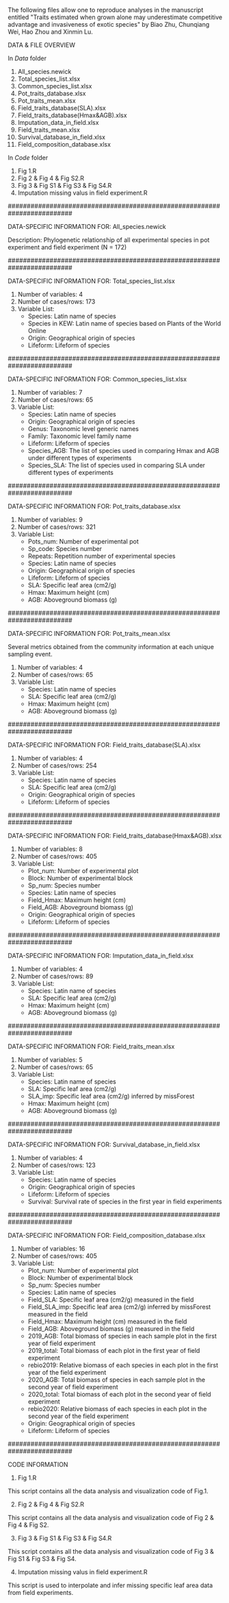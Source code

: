 The following files allow one to reproduce analyses in the manuscript entitled "Traits estimated when grown alone may underestimate competitive advantage and invasiveness of exotic species" by Biao Zhu, Chunqiang Wei, Hao Zhou and Xinmin Lu.

DATA & FILE OVERVIEW

In *Data* folder
1)  All_species.newick
2)  Total_species_list.xlsx
3)  Common_species_list.xlsx
4)  Pot_traits_database.xlsx
5)  Pot_traits_mean.xlsx
6)  Field_traits_database(SLA).xlsx
7)  Field_traits_database(Hmax&AGB).xlsx
8)  Imputation_data_in_field.xlsx
9)  Field_traits_mean.xlsx
10) Survival_database_in_field.xlsx
11) Field_composition_database.xlsx

In *Code* folder
1)  Fig 1.R
2)  Fig 2 & Fig 4 & Fig S2.R
3)  Fig 3 & Fig S1 & Fig S3 & Fig S4.R
4)  Imputation missing valus in field experiment.R


#########################################################################

DATA-SPECIFIC INFORMATION FOR: All_species.newick

Description: Phylogenetic relationship of all experimental species in pot experiment and field experiment (N = 172)

#########################################################################

DATA-SPECIFIC INFORMATION FOR: Total_species_list.xlsx

1. Number of variables: 4
2. Number of cases/rows: 173
3. Variable List:  
    * Species: Latin name of species
    * Species in KEW: Latin name of species based on Plants of the World Online 
    * Origin: Geographical origin of species
    * Lifeform: Lifeform of species

#########################################################################

DATA-SPECIFIC INFORMATION FOR: Common_species_list.xlsx

1. Number of variables: 7
2. Number of cases/rows: 65
3. Variable List:
    * Species: Latin name of species
    * Origin: Geographical origin of species
    * Genus: Taxonomic level generic names
    * Family: Taxonomic level family name
    * Lifeform: Lifeform of species
    * Species_AGB: The list of species used in comparing Hmax and AGB under different types of experiments
    * Species_SLA: The list of species used in comparing SLA under different types of experiments

#########################################################################

DATA-SPECIFIC INFORMATION FOR: Pot_traits_database.xlsx

1. Number of variables: 9
2. Number of cases/rows: 321
3. Variable List:
    * Pots_num: Number of experimental pot
    * Sp_code: Species number
    * Repeats: Repetition number of experimental species
    * Species: Latin name of species
    * Origin:  Geographical origin of species
    * Lifeform: Lifeform of species
    * SLA: Specific leaf area (cm2/g)
    * Hmax:  Maximum height (cm)
    * AGB: Aboveground biomass (g)

#########################################################################

DATA-SPECIFIC INFORMATION FOR: Pot_traits_mean.xlsx

Several metrics obtained from the community information at each unique sampling event.

1. Number of variables: 4
2. Number of cases/rows: 65
3. Variable List:
    * Species: Latin name of species
    * SLA: Specific leaf area (cm2/g)
    * Hmax:  Maximum height (cm)
    * AGB: Aboveground biomass (g)

#########################################################################

DATA-SPECIFIC INFORMATION FOR: Field_traits_database(SLA).xlsx

1. Number of variables: 4
2. Number of cases/rows: 254
3. Variable List:
    * Species: Latin name of species
    * SLA: Specific leaf area (cm2/g)
    * Origin:  Geographical origin of species
    * Lifeform: Lifeform of species

#########################################################################

DATA-SPECIFIC INFORMATION FOR: Field_traits_database(Hmax&AGB).xlsx

1. Number of variables: 8
2. Number of cases/rows: 405
3. Variable List:
    * Plot_num: Number of experimental plot
    * Block: Number of experimental block
    * Sp_num:  Species number
    * Species: Latin name of species
    * Field_Hmax:  Maximum height (cm)
    * Field_AGB: Aboveground biomass (g)
    * Origin:  Geographical origin of species
    * Lifeform: Lifeform of species

#########################################################################

DATA-SPECIFIC INFORMATION FOR: Imputation_data_in_field.xlsx

1. Number of variables: 4
2. Number of cases/rows: 89
3. Variable List:
    * Species: Latin name of species
    * SLA: Specific leaf area (cm2/g)
    * Hmax:  Maximum height (cm)
    * AGB: Aboveground biomass (g)

#########################################################################

DATA-SPECIFIC INFORMATION FOR: Field_traits_mean.xlsx

1. Number of variables: 5
2. Number of cases/rows: 65
3. Variable List:
    * Species: Latin name of species
    * SLA: Specific leaf area (cm2/g)
    * SLA_imp: Specific leaf area (cm2/g) inferred by missForest
    * Hmax:  Maximum height (cm)
    * AGB: Aboveground biomass (g)

#########################################################################

DATA-SPECIFIC INFORMATION FOR: Survival_database_in_field.xlsx

1. Number of variables: 4
2. Number of cases/rows: 123
3. Variable List:
    * Species: Latin name of species
    * Origin:  Geographical origin of species
    * Lifeform: Lifeform of species
    * Survival: Survival rate of species in the first year in field experiments

#########################################################################

DATA-SPECIFIC INFORMATION FOR: Field_composition_database.xlsx

1. Number of variables: 16
2. Number of cases/rows: 405
3. Variable List:
    * Plot_num: Number of experimental plot
    * Block: Number of experimental block
    * Sp_num:  Species number
    * Species: Latin name of species
    * Field_SLA: Specific leaf area (cm2/g) measured in the field
    * Field_SLA_imp: Specific leaf area (cm2/g) inferred by missForest measured in the field
    * Field_Hmax:  Maximum height (cm) measured in the field
    * Field_AGB: Aboveground biomass (g) measured in the field
    * 2019_AGB: Total biomass of species in each sample plot in the first year of field experiment
    * 2019_total: Total biomass of each plot in the first year of field experiment
    * rebio2019: Relative biomass of each species in each plot in the first year of the field experiment
    * 2020_AGB: Total biomass of species in each sample plot in the second year of field experiment
    * 2020_total: Total biomass of each plot in the second  year of field experiment
    * rebio2020: Relative biomass of each species in each plot in the second year of the field experiment
    * Origin:  Geographical origin of species
    * Lifeform: Lifeform of species

#########################################################################


CODE INFORMATION

1)  Fig 1.R

This script contains all the data analysis and visualization code of Fig.1.

2)  Fig 2 & Fig 4 & Fig S2.R

This script contains all the data analysis and visualization code of Fig 2 & Fig 4 & Fig S2.

3)  Fig 3 & Fig S1 & Fig S3 & Fig S4.R

This script contains all the data analysis and visualization code of Fig 3 & Fig S1 & Fig S3 & Fig S4.

4)  Imputation missing valus in field experiment.R

This script is used to interpolate and infer missing specific leaf area data from field experiments.
